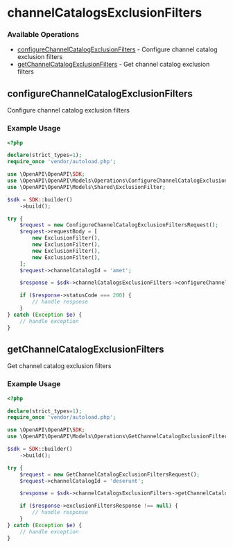 # channelCatalogsExclusionFilters

### Available Operations

* [configureChannelCatalogExclusionFilters](#configurechannelcatalogexclusionfilters) - Configure channel catalog exclusion filters
* [getChannelCatalogExclusionFilters](#getchannelcatalogexclusionfilters) - Get channel catalog exclusion filters

## configureChannelCatalogExclusionFilters

Configure channel catalog exclusion filters

### Example Usage

```php
<?php

declare(strict_types=1);
require_once 'vendor/autoload.php';

use \OpenAPI\OpenAPI\SDK;
use \OpenAPI\OpenAPI\Models\Operations\ConfigureChannelCatalogExclusionFiltersRequest;
use \OpenAPI\OpenAPI\Models\Shared\ExclusionFilter;

$sdk = SDK::builder()
    ->build();

try {
    $request = new ConfigureChannelCatalogExclusionFiltersRequest();
    $request->requestBody = [
        new ExclusionFilter(),
        new ExclusionFilter(),
        new ExclusionFilter(),
        new ExclusionFilter(),
    ];
    $request->channelCatalogId = 'amet';

    $response = $sdk->channelCatalogsExclusionFilters->configureChannelCatalogExclusionFilters($request);

    if ($response->statusCode === 200) {
        // handle response
    }
} catch (Exception $e) {
    // handle exception
}
```

## getChannelCatalogExclusionFilters

Get channel catalog exclusion filters

### Example Usage

```php
<?php

declare(strict_types=1);
require_once 'vendor/autoload.php';

use \OpenAPI\OpenAPI\SDK;
use \OpenAPI\OpenAPI\Models\Operations\GetChannelCatalogExclusionFiltersRequest;

$sdk = SDK::builder()
    ->build();

try {
    $request = new GetChannelCatalogExclusionFiltersRequest();
    $request->channelCatalogId = 'deserunt';

    $response = $sdk->channelCatalogsExclusionFilters->getChannelCatalogExclusionFilters($request);

    if ($response->exclusionFiltersResponse !== null) {
        // handle response
    }
} catch (Exception $e) {
    // handle exception
}
```
